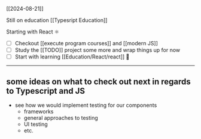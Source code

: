 [[2024-08-21]]


Still on education [[Typesript Education]]

Starting with React ⚛

- [ ] Checkout [[execute program courses]] and [[modern JS]]
- [ ] Study the [[TODO]] project some more and wrap things up for now
- [ ] Start with learning [[Education/React/react]] 🎒

---
## some ideas on what to check out next in regards to Typescript and JS

-  see how we would implement testing for our components
	- frameworks
	- general approaches to testing
	- UI testing
	- etc.
